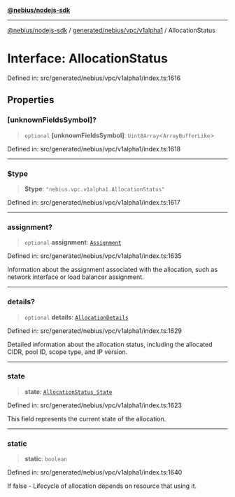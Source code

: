[**@nebius/nodejs-sdk**](../../../../../README.md)

***

[@nebius/nodejs-sdk](../../../../../README.md) / [generated/nebius/vpc/v1alpha1](../README.md) / AllocationStatus

# Interface: AllocationStatus

Defined in: src/generated/nebius/vpc/v1alpha1/index.ts:1616

## Properties

### \[unknownFieldsSymbol\]?

> `optional` **\[unknownFieldsSymbol\]**: `Uint8Array`\<`ArrayBufferLike`\>

Defined in: src/generated/nebius/vpc/v1alpha1/index.ts:1618

***

### $type

> **$type**: `"nebius.vpc.v1alpha1.AllocationStatus"`

Defined in: src/generated/nebius/vpc/v1alpha1/index.ts:1617

***

### assignment?

> `optional` **assignment**: [`Assignment`](Assignment.md)

Defined in: src/generated/nebius/vpc/v1alpha1/index.ts:1635

Information about the assignment associated with the allocation,
 such as network interface or load balancer assignment.

***

### details?

> `optional` **details**: [`AllocationDetails`](AllocationDetails.md)

Defined in: src/generated/nebius/vpc/v1alpha1/index.ts:1629

Detailed information about the allocation status,
 including the allocated CIDR, pool ID, scope type, and IP version.

***

### state

> **state**: [`AllocationStatus_State`](../type-aliases/AllocationStatus_State.md)

Defined in: src/generated/nebius/vpc/v1alpha1/index.ts:1623

This field represents the current state of the allocation.

***

### static

> **static**: `boolean`

Defined in: src/generated/nebius/vpc/v1alpha1/index.ts:1640

If false - Lifecycle of allocation depends on resource that using it.
